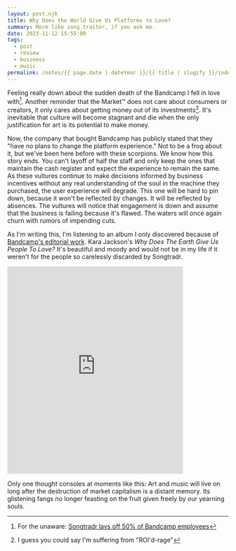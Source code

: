 ```yaml
---
layout: post.njk
title: Why Does the World Give Us Platforms to Love?
summary: More like song traitor, if you ask me.
date: 2023-11-12 15:55:00
tags:
  - post
  - review
  - business
  - music
permalink: /notes/{{ page.date | dateYear }}/{{ title | slugify }}/index.html
---
```


Feeling really down about the sudden death of the Bandcamp I fell in love with[^1]. Another reminder that the Market™ does not care about consumers or creators, it only cares about getting money out of its investments[^2]. It's inevitable that culture will become stagnant and die when the only justification for art is its potential to make money.

Now, the company that bought Bandcamp has publicly stated that they "have no plans to change the platform experience." Not to be a frog about it, but we've been here before with these scorpions. We know how this story ends. You can't layoff of half the staff and only keep the ones that maintain the cash register and expect the experience to remain the same. As these vultures continue to make decisions informed by business incentives without any real understanding of the soul in the machine they purchased, the user experience will degrade. This one will be hard to pin down, because it won't be reflected by changes. It will be reflected by absences. The vultures will notice that engagement is down and assume that the business is failing because it's flawed. The waters will once again churn with rumors of impending cuts.

As I'm writing this, I'm listening to an album I only discovered because of [Bandcamp's editorial work](https://daily.bandcamp.com/album-of-the-day/kara-jackson-why-does-the-earth-give-us-people-to-love-review). Kara Jackson's _Why Does The Earth Give Us People To Love?_ It's beautiful and moody and would not be in my life if it weren't for the people so carelessly discarded by Songtradr.

<iframe style="border: 0; width: 400px; height: 472px;" src="https://bandcamp.com/EmbeddedPlayer/album=1829566835/size=large/bgcol=ffffff/linkcol=333333/artwork=small/transparent=true/" seamless><a href="https://karajackson.bandcamp.com/album/why-does-the-earth-give-us-people-to-love">Why Does The Earth Give Us People To Love? by Kara Jackson</a></iframe>

Only one thought consoles at moments like this: Art and music will live on long after the destruction of market capitalism is a distant memory. Its glistening fangs no longer feasting on the fruit given freely by our yearning souls.

[^1]: For the unaware: [Songtradr lays off 50% of Bandcamp employees](https://www.theverge.com/2023/10/16/23919551/bandcamp-layoffs-epic-songtradr)
[^2]: I guess you could say I'm suffering from "ROI'd-rage"
